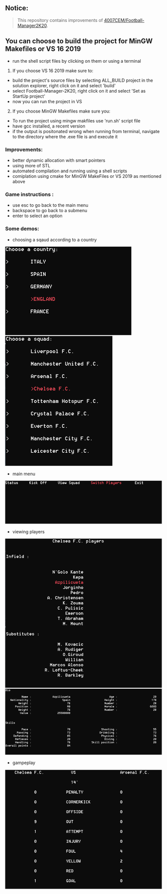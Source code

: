 ## Notice:
> This repository contains improvements of [4007CEM/Football-Manager2K20](https://github.com/4007CEM/Football-Manager-2K20).

## You can choose to build the project for MinGW Makefiles or VS 16 2019

- run the shell script files by clicking on them or using a terminal
1. If you choose VS 16 2019 make sure to:
* build the project's source files by selecting ALL_BUILD project in the solution explorer, right click on it 
  and select 'build'
* select Football-Manager-2K20, right click on it and select 'Set as StartUp project'
* now you can run the project in VS

2. If you choose MinGW Makefiles make sure you:
* To run the project using mingw makfiles use 'run.sh' script file
* have gcc installed, a recent version
* if the output is positonated wrong when running from terminal, navigate to the directory where the .exe file is and execute it 

### Improvements:
* better dynamic allocation with smart pointers
* using more of STL
* automated compilation and running using a shell scripts
* comiplation using cmake for MinGW MakeFiles or VS 2019 as mentioned above

### Game instructions :

* use esc to go back to the main menu
* backspace to go back to a submenu
* enter to select an option

### Some demos:
* choosing a sqaud according to a country

![](/images/na.PNG) 
![](/images/squads.PNG)

* main menu

![](/images/menu.PNG)

* viewing players

![](/images/Capture.PNG)
![](/images/pl.PNG)

* gampeplay

![](/images/gameplay.PNG)

